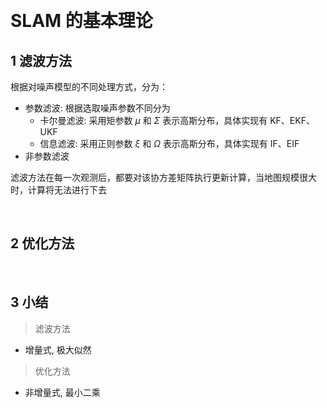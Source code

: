 &emsp;
# SLAM 的基本理论

## 1 滤波方法
根据对噪声模型的不同处理方式，分为：
- 参数滤波: 根据选取噪声参数不同分为
  - 卡尔曼滤波: 采用矩参数 $\mu$ 和 $\Sigma$ 表示高斯分布，具体实现有 KF、EKF、UKF
  - 信息滤波: 采用正则参数 $\xi$ 和 $\Omega$ 表示高斯分布，具体实现有 IF、EIF
- 非参数滤波

滤波方法在每一次观测后，都要对该协方差矩阵执行更新计算，当地图规模很大时，计算将无法进行下去

&emsp;
## 2 优化方法



&emsp;
## 3 小结

>滤波方法
- 增量式, 极大似然

>优化方法
- 非增量式, 最小二乘